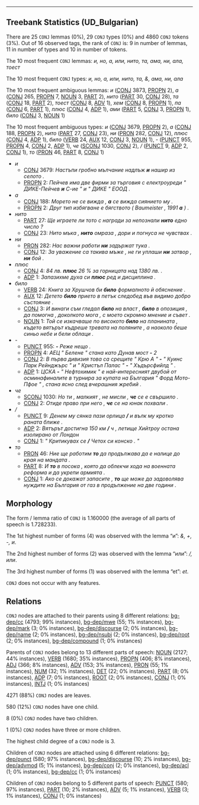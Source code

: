 

--------------------------------------------------------------------------------

## Treebank Statistics (UD_Bulgarian)

There are 25 `CONJ` lemmas (0%), 29 `CONJ` types (0%) and 4860 `CONJ` tokens (3%).
Out of 16 observed tags, the rank of `CONJ` is: 9 in number of lemmas, 11 in number of types and 10 in number of tokens.

The 10 most frequent `CONJ` lemmas: <em>и, но, а, или, нито, та, ама, ни, ала, тоест</em>

The 10 most frequent `CONJ` types:  <em>и, но, а, или, нито, та, &, ама, ни, ала</em>

The 10 most frequent ambiguous lemmas: <em>и</em> ([CONJ]() 3873, [PROPN]() 2), <em>а</em> ([CONJ]() 265, [PROPN]() 7, [NOUN]() 3, [PART]() 2), <em>нито</em> ([PART]() 30, [CONJ]() 28), <em>та</em> ([CONJ]() 18, [PART]() 2), <em>тоест</em> ([CONJ]() 8, [ADV]() 1), <em>хем</em> ([CONJ]() 8, [PROPN]() 1), <em>па</em> ([CONJ]() 6, [PART]() 1), <em>плюс</em> ([CONJ]() 4, [ADP]() 1), <em>ами</em> ([PART]() 5, [CONJ]() 3, [PROPN]() 1), <em>било</em> ([CONJ]() 3, [NOUN]() 1)

The 10 most frequent ambiguous types:  <em>и</em> ([CONJ]() 3679, [PROPN]() 2), <em>а</em> ([CONJ]() 188, [PROPN]() 2), <em>нито</em> ([PART]() 27, [CONJ]() 23), <em>ни</em> ([PRON]() 282, [CONJ]() 12), <em>плюс</em> ([CONJ]() 4, [ADP]() 1), <em>било</em> ([VERB]() 24, [AUX]() 12, [CONJ]() 3, [NOUN]() 1), <em>-</em> ([PUNCT]() 955, [PROPN]() 4, [CONJ]() 2, [ADP]() 1), <em>че</em> ([SCONJ]() 1030, [CONJ]() 2), <em>/</em> ([PUNCT]() 9, [ADP]() 2, [CONJ]() 1), <em>то</em> ([PRON]() 46, [PART]() 8, [CONJ]() 1)


* <em>и</em>
  * [CONJ]() 3679: <em>Настъпи гробно мълчание надлъж <b>и</b> нашир из селото .</em>
  * [PROPN]() 2: <em>Пейчев има две фирми за търговия с електроуреди " ДИКЕ-Пейчев <b>и</b> С-ие " и " ДИКЕ " ЕООД .</em>
* <em>а</em>
  * [CONJ]() 188: <em>Морето не се вижда , <b>а</b> се вижда сиянието му .</em>
  * [PROPN]() 2: <em>Друг тип избягване е бягството ( Baumeister , 1991 <b>а</b> ) .</em>
* <em>нито</em>
  * [PART]() 27: <em>Ще играете ли тото с награди за непознали <b>нито</b> едно число ?</em>
  * [CONJ]() 23: <em>Нито мъка , <b>нито</b> омраза , дори и погнуса не чувствах .</em>
* <em>ни</em>
  * [PRON]() 282: <em>Нас важни работи <b>ни</b> задържат тука .</em>
  * [CONJ]() 12: <em>За уважение са такива мъже , не ги уплаши <b>ни</b> затвор , <b>ни</b> бой .</em>
* <em>плюс</em>
  * [CONJ]() 4: <em>84 лв. <b>плюс</b> 26 % за горницата над 1380 лв. .</em>
  * [ADP]() 1: <em>Запазихме духа си <b>плюс</b> ред и дисциплина .</em>
* <em>било</em>
  * [VERB]() 24: <em>Книга за Хрушчов би <b>било</b> формалното й обяснение .</em>
  * [AUX]() 12: <em>Детето <b>било</b> прието в петък следобед във видимо добро състояние .</em>
  * [CONJ]() 3: <em>И винаги съм гледал <b>било</b> на власт , <b>било</b> в опозиция , да помогна , доколкото мога , с моето скромно мнение и съвет .</em>
  * [NOUN]() 1: <em>Той се изкачваше по високото <b>било</b> на планината , където вятърът къдреше тревата на поляните , а наоколо беше синьо небе и бели облаци .</em>
* <em>-</em>
  * [PUNCT]() 955: <em><b>-</b> Реже нещо .</em>
  * [PROPN]() 4: <em>АЕЦ " Белене " стана като Дунав мост <b>-</b> 2</em>
  * [CONJ]() 2: <em>В първа дивизия това са срещите " Крю А " <b>-</b> " Куинс Парк Рейнджърс " и " Кристъл Палас " <b>-</b> " Хъдърсфийлд " .</em>
  * [ADP]() 1: <em>ЦСКА <b>-</b> " Нефтохимик " е най-интересният двубой от осминафиналите в турнира за купата на България " Форд Мото-Пфое " , стана ясно след вчерашния жребий .</em>
* <em>че</em>
  * [SCONJ]() 1030: <em>Но ти , малкият , не мисли , <b>че</b> се е свършило .</em>
  * [CONJ]() 2: <em>Отиде право при него , <b>че</b> се на юнак похвали .</em>
* <em>/</em>
  * [PUNCT]() 9: <em>Денем му сянка пази орлица <b>/</b> и вълк му кротко раната ближе .</em>
  * [ADP]() 2: <em>Вятърът достигна 150 км <b>/</b> ч , летище Хийтроу остана изолирано от Лондон</em>
  * [CONJ]() 1: <em>" Критикувах се <b>/</b> Четох си конско . "</em>
* <em>то</em>
  * [PRON]() 46: <em>Ние ще работим <b>то</b> да продължава да е налице до края на мандата .</em>
  * [PART]() 8: <em>И <b>то</b> в посока , която да облекчи хода на военната реформа и да укрепи армията .</em>
  * [CONJ]() 1: <em>Ако се докажат запасите , <b>то</b> ще може да задоволява нуждите на България от газ в продължение на две години .</em>

## Morphology

The form / lemma ratio of `CONJ` is 1.160000 (the average of all parts of speech is 1.728233).

The 1st highest number of forms (4) was observed with the lemma “и”: <em>&, +, -, и</em>.

The 2nd highest number of forms (2) was observed with the lemma “или”: <em>/, или</em>.

The 3rd highest number of forms (1) was observed with the lemma “et”: <em>et</em>.

`CONJ` does not occur with any features.


## Relations

`CONJ` nodes are attached to their parents using 8 different relations: [bg-dep/cc]() (4793; 99% instances), [bg-dep/mwe]() (55; 1% instances), [bg-dep/mark]() (3; 0% instances), [bg-dep/discourse]() (2; 0% instances), [bg-dep/name]() (2; 0% instances), [bg-dep/nsubj]() (2; 0% instances), [bg-dep/root]() (2; 0% instances), [bg-dep/compound]() (1; 0% instances)

Parents of `CONJ` nodes belong to 13 different parts of speech: [NOUN]() (2127; 44% instances), [VERB]() (1680; 35% instances), [PROPN]() (406; 8% instances), [ADJ]() (366; 8% instances), [ADV]() (153; 3% instances), [PRON]() (55; 1% instances), [NUM]() (32; 1% instances), [DET]() (22; 0% instances), [PART]() (8; 0% instances), [ADP]() (7; 0% instances), [ROOT]() (2; 0% instances), [CONJ]() (1; 0% instances), [INTJ]() (1; 0% instances)

4271 (88%) `CONJ` nodes are leaves.

580 (12%) `CONJ` nodes have one child.

8 (0%) `CONJ` nodes have two children.

1 (0%) `CONJ` nodes have three or more children.

The highest child degree of a `CONJ` node is 3.

Children of `CONJ` nodes are attached using 6 different relations: [bg-dep/punct]() (580; 97% instances), [bg-dep/discourse]() (10; 2% instances), [bg-dep/advmod]() (5; 1% instances), [bg-dep/conj]() (2; 0% instances), [bg-dep/acl]() (1; 0% instances), [bg-dep/cc]() (1; 0% instances)

Children of `CONJ` nodes belong to 5 different parts of speech: [PUNCT]() (580; 97% instances), [PART]() (10; 2% instances), [ADV]() (5; 1% instances), [VERB]() (3; 1% instances), [CONJ]() (1; 0% instances)

